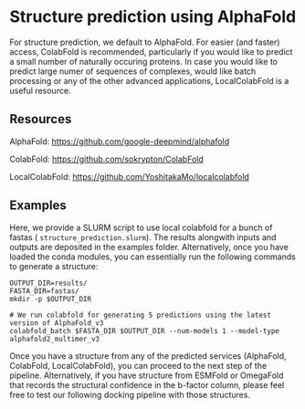 # Structure prediction using AlphaFold

For structure prediction, we default to AlphaFold. For easier (and faster) access, ColabFold is recommended, particularly if you would like to predict a small number of naturally occuring proteins.
In case you would like to predict large numer of sequences of complexes, would like batch processing or any of the other advanced applications, LocalColabFold is a useful resource.

## Resources

AlphaFold: https://github.com/google-deepmind/alphafold

ColabFold: https://github.com/sokrypton/ColabFold

LocalColabFold: https://github.com/YoshitakaMo/localcolabfold


## Examples

Here, we provide a SLURM script to use local colabfold for a bunch of fastas ( `structure_prediction.slurm`). The results alongwith inputs and outputs are deposited in the examples folder. Alternatively, once you have loaded the conda modules, you can essentially run the following commands to generate a structure:

```
OUTPUT_DIR=results/
FASTA_DIR=fastas/
mkdir -p $OUTPUT_DIR

# We run colabfold for generating 5 predictions using the latest version of AlphaFold_v3
colabfold_batch $FASTA_DIR $OUTPUT_DIR --num-models 1 --model-type alphafold2_multimer_v3
```

Once you have a structure from any of the predicted services (AlphaFold, ColabFold, LocalColabFold), you can proceed to the next step of the pipeline. Alternatively, if you have structure from ESMFold or OmegaFold that records the structural confidence in the b-factor column, please feel free to test our following docking pipeline with those structures. 
